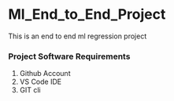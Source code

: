 # Ml_End_to_End_Project
This is an end to end ml regression project

### Project Software Requirements
1. Github Account
2. VS Code IDE
3. GIT cli


